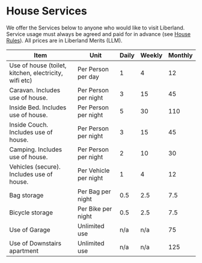 # House Services

We offer the Services below to anyone who would like to visit Liberland.  Service usage must always be agreed and paid for in advance (see [House Rules](/rules.md)).  All prices are in Liberland Merits (LLM).


|Item|Unit| Daily| Weekly | Monthly|
|---|---|---|---|---|
|Use of house (toilet, kitchen, electricity, wifi etc)|Per Person per day| 1  |4 | 12 |
|Caravan. Includes use of house.|Per Person per night|3 | 15 | 45 |
|Inside Bed. Includes use of house.|Per Person per night|5|30|110|
|Inside Couch. Includes use of house.|Per Person per night|3|15|45|
|Camping. Includes use of house.|Per Person per night|2|10|30|
|Vehicles (secure). Includes use of house.|Per Vehicle per night| 1  |4 | 12 |
|Bag storage|Per Bag per night|0.5|2.5|7.5|
|Bicycle storage|Per Bike per night|0.5|2.5|7.5|
|Use of Garage|Unlimited use|n/a|n/a|75|
|Use of Downstairs apartment|Unlimited use|n/a|n/a|125|







